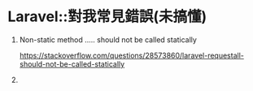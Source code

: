 # Laravel::對我常見錯誤(未搞懂)

1. Non-static method ..... should not be called statically

   <https://stackoverflow.com/questions/28573860/laravel-requestall-should-not-be-called-statically>

2. 